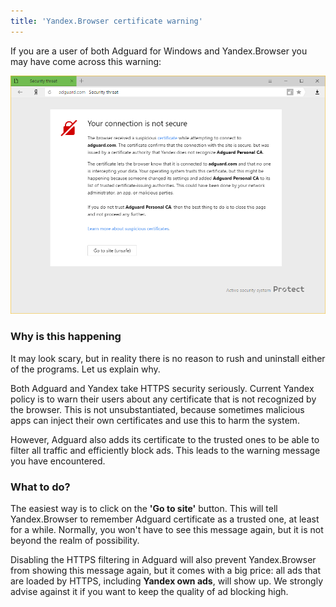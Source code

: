 ```yaml
---
title: 'Yandex.Browser certificate warning'
---
```


If you are a user of both Adguard for Windows and Yandex.Browser you may have come across this warning:

![](yandex-cert-en.png)

### Why is this happening

It may look scary, but in reality there is no reason to rush and uninstall either of the programs. Let us explain why.

Both Adguard and Yandex take HTTPS security seriously. Current Yandex policy is to warn their users about any certificate that is not recognized by the browser. This is not unsubstantiated, because sometimes malicious apps can inject their own certificates and use this to harm the system. 

However, Adguard also adds its certificate to the trusted ones to be able to filter all traffic and efficiently block ads. This leads to the warning message you have encountered.

### What to do?

The easiest way is to click on the **'Go to site'** button. This will tell Yandex.Browser to remember Adguard certificate as a trusted one, at least for a while. Normally, you won't have to see this message again, but it is not beyond the realm of possibility.

Disabling the HTTPS filtering in Adguard will also prevent Yandex.Browser from showing this message again, but it comes with a big price: all ads that are loaded by HTTPS, including **Yandex own ads**, will show up. We strongly advise against it if you want to keep the quality of ad blocking high.
